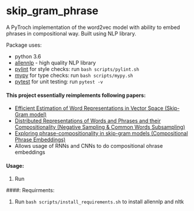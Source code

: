 # skip_gram_phrase
A PyTroch implementation of the word2vec model with ability to embed phrases in compositional way. Built using  NLP library.

Package uses:
* python 3.6
* [allennlp](https://github.com/allenai/allennlp) - high quality NLP library
* [pylint](https://www.pylint.org/) for style checks: run `bash scripts/pylint.sh` 
* [mypy](http://mypy-lang.org/) for type checks: run `bash scripts/mypy.sh`  
* [pytest](https://docs.pytest.org/en/latest/) for unit testing: run `pytest -v` 

#### This project essentially reimplements following papers:
* [Efficient Estimation of Word Representations in Vector Space (Skip-Gram model)](https://arxiv.org/pdf/1301.3781.pdf)
* [Distributed Representations of Words and Phrases and their Compositionality (Negative Sampling & Common Words Subsampling)](https://arxiv.org/pdf/1310.4546.pdf)
* [Exploring phrase-compositionality in skip-gram models (Compositional Phrase Embeddings)](https://arxiv.org/pdf/1607.06208.pdf)
* Allows usage of RNNs and CNNs to do compositional ohrase embeddings


#### Usage:
1. Run 

####: Requirments:
1. Run `bash scripts/install_requirements.sh` to install allennlp and nltk 
